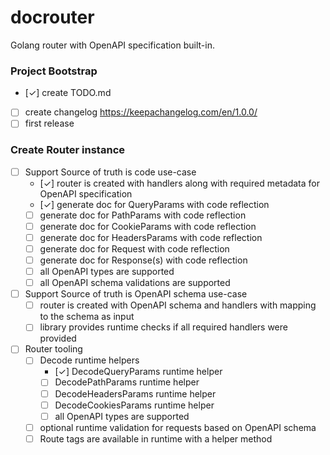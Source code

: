 # docrouter

Golang router with OpenAPI specification built-in.

### Project Bootstrap

- [✓] create TODO.md
- [ ] create changelog https://keepachangelog.com/en/1.0.0/
- [ ] first release

### Create Router instance

- [ ] Support Source of truth is code use-case
  - [✓] router is created with handlers along with required metadata for OpenAPI specification
  - [✓] generate doc for QueryParams with code reflection
  - [ ] generate doc for PathParams with code reflection
  - [ ] generate doc for CookieParams with code reflection
  - [ ] generate doc for HeadersParams with code reflection
  - [ ] generate doc for Request with code reflection
  - [ ] generate doc for Response(s) with code reflection
  - [ ] all OpenAPI types are supported
  - [ ] all OpenAPI schema validations are supported
- [ ] Support Source of truth is OpenAPI schema use-case
  - [ ] router is created with OpenAPI schema and handlers with mapping to the schema as input
  - [ ] library provides runtime checks if all required handlers were provided
- [ ] Router tooling
  - [ ] Decode runtime helpers
    - [✓] DecodeQueryParams runtime helper
    - [ ] DecodePathParams runtime helper
    - [ ] DecodeHeadersParams runtime helper
    - [ ] DecodeCookiesParams runtime helper
    - [ ] all OpenAPI types are supported
  - [ ] optional runtime validation for requests based on OpenAPI schema
  - [ ] Route tags are available in runtime with a helper method
